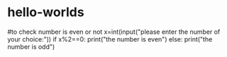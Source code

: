 # hello-worlds
#to check number is even or not
x=int(input("please enter the number of your choice:"))
if x%2==0:
print("the number is even")
else:
print("the number is odd")
